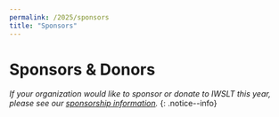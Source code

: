 ```yaml
---
permalink: /2025/sponsors
title: "Sponsors"
---
```



# Sponsors & Donors

*If your organization would like to sponsor or donate to IWSLT this year, please see our [sponsorship information](/2025/sponsor_info).* 
{: .notice--info}


<!--
### Diamond

<div class="card">
<a href="https://machinelearning.apple.com/"><span class="helper"></span><img src="{{ site.url }}{{ site.baseurl }}/assets/images/sponsor-logos/apple.png" alt="Apple" style="width:85%"/></a>
</div>     

### Platinum


### Gold

<div class="card">
<a href="https://aixplain.com/"><span class="helper"></span><img src="{{ site.url }}{{ site.baseurl }}/assets/images/sponsor-logos/aiXplain.png" alt="aiXplain" style="width:75%"/></a>
</div>     


### Silver

<div class="card">
<a href="https://www.apptek.com/"><span class="helper"></span><img src="{{ site.url }}{{ site.baseurl }}/assets/images/sponsor-logos/apptek.png" alt="AppTek" style="width:75%"/></a>
</div>     


### Bronze
-->


